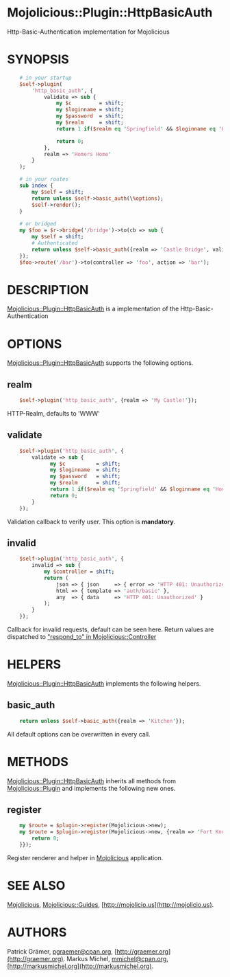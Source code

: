 # Mojolicious::Plugin::HttpBasicAuth

Http-Basic-Authentication implementation for Mojolicious

# SYNOPSIS
```perl
    # in your startup
    $self->plugin(
        'http_basic_auth', {
            validate => sub {
                my $c         = shift;
                my $loginname = shift;
                my $password  = shift;
                my $realm     = shift;
                return 1 if($realm eq 'Springfield' && $loginname eq 'Homer' && $password eq 'Marge');

                return 0;
            },
            realm => 'Homers Home'
        }
    );

    # in your routes
    sub index {
        my $self = shift;
        return unless $self->basic_auth(\%options);
        $self->render();
    }
    
    # or bridged
    my $foo = $r->bridge('/bridge')->to(cb => sub {
        my $self = shift;
        # Authenticated
        return unless $self->basic_auth({realm => 'Castle Bridge', validate => sub {return 1;}});
    });
    $foo->route('/bar')->to(controller => 'foo', action => 'bar');
```



# DESCRIPTION

[Mojolicious::Plugin::HttpBasicAuth](https://metacpan.org/pod/Mojolicious::Plugin::HttpBasicAuth) is a implementation of the Http-Basic-Authentication

# OPTIONS

[Mojolicious::Plugin::HttpBasicAuth](https://metacpan.org/pod/Mojolicious::Plugin::HttpBasicAuth) supports the following options.

## realm
```perl
    $self->plugin('http_basic_auth', {realm => 'My Castle!'});
```
HTTP-Realm, defaults to 'WWW'

## validate
```perl
    $self->plugin('http_basic_auth', {
        validate => sub {
              my $c          = shift;
              my $loginname  = shift;
              my $password   = shift;
              my $realm      = shift;
              return 1 if($realm eq 'Springfield' && $loginname eq 'Homer' && $password eq 'Marge');
              return 0;
        }
    });
```
Validation callback to verify user. This option is __mandatory__.

## invalid
```perl
    $self->plugin('http_basic_auth', {
        invalid => sub {
            my $controller = shift;
            return (
                json => { json     => { error => 'HTTP 401: Unauthorized' } },
                html => { template => 'auth/basic' },
                any  => { data     => 'HTTP 401: Unauthorized' }
            );
        }
    });
```
Callback for invalid requests, default can be seen here. Return values are dispatched to ["respond_to" in Mojolicious::Controller](https://metacpan.org/pod/Mojolicious::Controller#respond_to)

# HELPERS

[Mojolicious::Plugin::HttpBasicAuth](https://metacpan.org/pod/Mojolicious::Plugin::HttpBasicAuth) implements the following helpers.

## basic\_auth
```perl
    return unless $self->basic_auth({realm => 'Kitchen'});
```
All default options can be overwritten in every call.

# METHODS

[Mojolicious::Plugin::HttpBasicAuth](https://metacpan.org/pod/Mojolicious::Plugin::HttpBasicAuth) inherits all methods from
[Mojolicious::Plugin](https://metacpan.org/pod/Mojolicious::Plugin) and implements the following new ones.

## register
```perl
    my $route = $plugin->register(Mojolicious->new);
    my $route = $plugin->register(Mojolicious->new, {realm => 'Fort Knox', validate => sub {
        return 0;
    }});
```
Register renderer and helper in [Mojolicious](https://metacpan.org/pod/Mojolicious) application.

# SEE ALSO

[Mojolicious](https://metacpan.org/pod/Mojolicious), [Mojolicious::Guides](https://metacpan.org/pod/Mojolicious::Guides), [http://mojolicio.us](http://mojolicio.us).

# AUTHORS

Patrick Grämer, <pgraemer@cpan.org>, [http://graemer.org](http://graemer.org).
Markus Michel, <mmichel@cpan.org>, [http://markusmichel.org](http://markusmichel.org).
